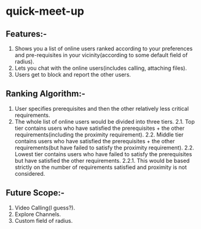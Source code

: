 # quick-meet-up

Features:-
-----------------
1. Shows you a list of online users ranked according to your preferences and pre-requisites in your vicinity(according to some default field of radius).
2. Lets you chat with the online users(includes calling, attaching files).
3. Users get to block and report the other users.

Ranking Algorithm:-
------------------
1. User specifies prerequisites and then the other relatively less critical requirements.
2. The whole list of online users would be divided into three tiers.
  2.1. Top tier contains users who have satisfied the prerequisites + the other requirements(including the proximity requirement).
  2.2. Middle tier contains users who have satisfied the prerequisites + the other requirements(but have failed to satisfy the proximity requirement).
  2.2. Lowest tier contains users who have failed to satisfy the prerequisites but have satisfied the other requirements.
      2.2.1. This would be based strictly on the number of requirements satisfied and proximity is not considered.
  
Future Scope:-
---------------
1. Video Calling(I guess?).
2. Explore Channels.
3. Custom field of radius.
